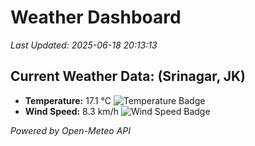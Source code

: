 
# Weather Dashboard

_Last Updated: 2025-06-18 20:13:13_

## Current Weather Data: (Srinagar, JK)
- **Temperature:** 17.1 °C ![Temperature Badge](https://img.shields.io/badge/Temperature-Low%20Temp-blue)
- **Wind Speed:** 8.3 km/h ![Wind Speed Badge](https://img.shields.io/badge/Wind%20Speed-Light%20Wind-blue)

*Powered by Open-Meteo API*
